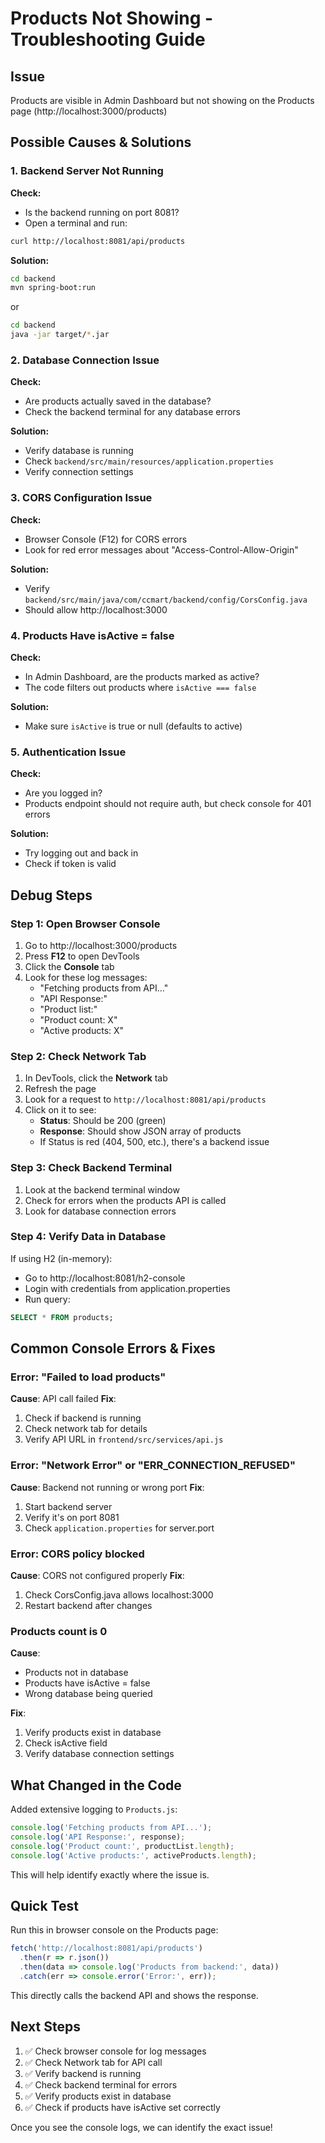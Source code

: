 # Products Not Showing - Troubleshooting Guide

## Issue
Products are visible in Admin Dashboard but not showing on the Products page (http://localhost:3000/products)

## Possible Causes & Solutions

### 1. Backend Server Not Running
**Check:**
- Is the backend running on port 8081?
- Open a terminal and run:
```bash
curl http://localhost:8081/api/products
```

**Solution:**
```bash
cd backend
mvn spring-boot:run
```
or
```bash
cd backend
java -jar target/*.jar
```

### 2. Database Connection Issue
**Check:**
- Are products actually saved in the database?
- Check the backend terminal for any database errors

**Solution:**
- Verify database is running
- Check `backend/src/main/resources/application.properties`
- Verify connection settings

### 3. CORS Configuration Issue
**Check:**
- Browser Console (F12) for CORS errors
- Look for red error messages about "Access-Control-Allow-Origin"

**Solution:**
- Verify `backend/src/main/java/com/ccmart/backend/config/CorsConfig.java`
- Should allow http://localhost:3000

### 4. Products Have isActive = false
**Check:**
- In Admin Dashboard, are the products marked as active?
- The code filters out products where `isActive === false`

**Solution:**
- Make sure `isActive` is true or null (defaults to active)

### 5. Authentication Issue
**Check:**
- Are you logged in?
- Products endpoint should not require auth, but check console for 401 errors

**Solution:**
- Try logging out and back in
- Check if token is valid

## Debug Steps

### Step 1: Open Browser Console
1. Go to http://localhost:3000/products
2. Press **F12** to open DevTools
3. Click the **Console** tab
4. Look for these log messages:
   - "Fetching products from API..."
   - "API Response:"
   - "Product list:"
   - "Product count: X"
   - "Active products: X"

### Step 2: Check Network Tab
1. In DevTools, click the **Network** tab
2. Refresh the page
3. Look for a request to `http://localhost:8081/api/products`
4. Click on it to see:
   - **Status**: Should be 200 (green)
   - **Response**: Should show JSON array of products
   - If Status is red (404, 500, etc.), there's a backend issue

### Step 3: Check Backend Terminal
1. Look at the backend terminal window
2. Check for errors when the products API is called
3. Look for database connection errors

### Step 4: Verify Data in Database
If using H2 (in-memory):
- Go to http://localhost:8081/h2-console
- Login with credentials from application.properties
- Run query:
```sql
SELECT * FROM products;
```

## Common Console Errors & Fixes

### Error: "Failed to load products"
**Cause**: API call failed
**Fix**: 
1. Check if backend is running
2. Check network tab for details
3. Verify API URL in `frontend/src/services/api.js`

### Error: "Network Error" or "ERR_CONNECTION_REFUSED"
**Cause**: Backend not running or wrong port
**Fix**:
1. Start backend server
2. Verify it's on port 8081
3. Check `application.properties` for server.port

### Error: CORS policy blocked
**Cause**: CORS not configured properly
**Fix**:
1. Check CorsConfig.java allows localhost:3000
2. Restart backend after changes

### Products count is 0
**Cause**: 
- Products not in database
- Products have isActive = false
- Wrong database being queried

**Fix**:
1. Verify products exist in database
2. Check isActive field
3. Verify database connection settings

## What Changed in the Code

Added extensive logging to `Products.js`:
```javascript
console.log('Fetching products from API...');
console.log('API Response:', response);
console.log('Product count:', productList.length);
console.log('Active products:', activeProducts.length);
```

This will help identify exactly where the issue is.

## Quick Test

Run this in browser console on the Products page:
```javascript
fetch('http://localhost:8081/api/products')
  .then(r => r.json())
  .then(data => console.log('Products from backend:', data))
  .catch(err => console.error('Error:', err));
```

This directly calls the backend API and shows the response.

## Next Steps

1. ✅ Check browser console for log messages
2. ✅ Check Network tab for API call
3. ✅ Verify backend is running
4. ✅ Check backend terminal for errors
5. ✅ Verify products exist in database
6. ✅ Check if products have isActive set correctly

Once you see the console logs, we can identify the exact issue!
